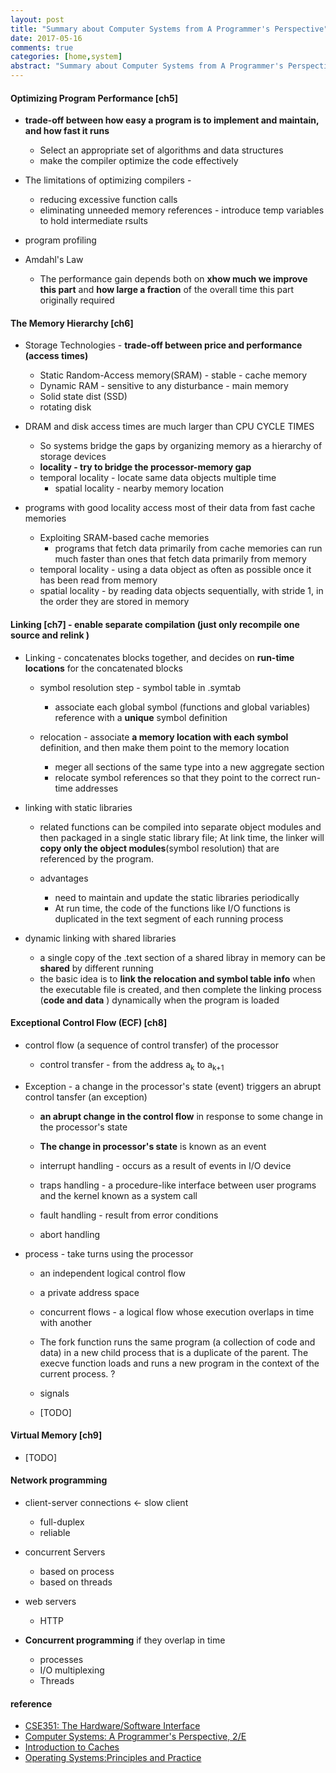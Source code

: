```yaml
---
layout: post
title: "Summary about Computer Systems from A Programmer's Perspective" 
date: 2017-05-16
comments: true
categories: [home,system]
abstract: "Summary about Computer Systems from A Programmer's Perspective"
---
```


#### Optimizing Program Performance [ch5]  
* **trade-off between how easy a program is to implement and maintain, and how fast it runs**
    - Select an appropriate set of algorithms and data structures
    - make the compiler optimize the code effectively

* The limitations of optimizing compilers -
    - reducing excessive function calls
    - eliminating unneeded memory references - introduce temp variables to hold intermediate rsults

* program profiling

* Amdahl's Law
    - The performance gain depends both on **xhow much we improve this part**
   and **how large a fraction** of the overall time this part originally required

#### The Memory Hierarchy [ch6]
* Storage Technologies - **trade-off between price and performance (access times)**
    - Static Random-Access memory(SRAM) - stable - cache memory
    - Dynamic RAM - sensitive to any disturbance - main memory
    - Solid state dist (SSD)
    - rotating disk

* DRAM and disk access times are much larger than CPU CYCLE TIMES
    - So systems bridge the gaps by organizing memory as a hierarchy of storage devices
    -  **locality - try to bridge the processor-memory gap**
    - temporal locality - locate same data objects multiple time
        + spatial locality - nearby memory location

 * programs with good locality access most of their data from fast cache memories
    - Exploiting SRAM-based cache memories
        + programs that fetch data primarily from cache memories can run much faster than ones that fetch data primarily from memory
    - temporal locality -  using a data object as often as possible once it has been read from memory
    - spatial locality - by reading data objects sequentially, with stride 1, in the order they are stored in memory


#### Linking [ch7] - enable separate compilation (just only recompile one source and relink )
* Linking - concatenates blocks together, and decides on **run-time locations** for the concatenated blocks
    - symbol resolution step -  symbol table in .symtab
        + associate each global symbol (functions and global variables) reference with a **unique** symbol definition

    - relocation - associate **a memory location with each symbol** definition, and then make them point to the memory location
        + meger all sections of the same type into a new aggregate section
        + relocate symbol references so that they point to the correct run-time addresses

* linking with static libraries
    - related functions can be compiled into separate object modules and then packaged in a single static library file;
    At link time, the linker will **copy only the object modules**(symbol resolution) that are referenced by the program.

    - advantages
        + need to maintain and update the static libraries periodically
        + At run time, the code of the functions like I/O functions is duplicated in the text segment of each running process

* dynamic linking with shared libraries
    - a single copy of the .text section of a shared libray in memory can be **shared** by different running
    - the basic idea is to **link the relocation and symbol table info** when the executable file is created, and then complete the linking process (**code and data** ) dynamically when the program is loaded

#### Exceptional Control Flow (ECF) [ch8]
* control flow (a sequence of control transfer) of the processor
    - control transfer - from the address a<sub>k</sub> to a<sub>k+1</sub>

* Exception - a change in the processor's state (event) triggers an abrupt control tansfer (an exception)
    - **an abrupt change in the control flow** in response to some change in the processor's state
    - **The change in processor's state** is known as an event

    - interrupt handling - occurs as a result of events in I/O device
    - traps handling - a procedure-like interface between user programs and the kernel known as a system call
    - fault handling - result from error conditions
    - abort handling

* process - take turns using the processor
    - an independent logical control flow
    - a private address space

    - concurrent flows - a logical flow whose execution overlaps in time with another
   
    - The fork function runs the same program (a collection of code and data) in a new child process that is a duplicate of the parent.  The execve function loads and runs a new program in the context of the current process. ? 

    - signals  
    - [TODO] 

#### Virtual Memory [ch9]
* [TODO] 

#### Network programming
* client-server connections <- slow client 
    - full-duplex 
    - reliable

* concurrent Servers 
    - based on process 
    - based on threads 
    
* web servers
    - HTTP

* **Concurrent programming** if they overlap in time 
    - processes  
    - I/O multiplexing  
    - Threads

#### reference
* [CSE351: The Hardware/Software Interface](http://courses.cs.washington.edu/courses/cse351/)
* [Computer Systems: A Programmer's Perspective, 2/E](http://csapp.cs.cmu.edu/public/code.html)
* [Introduction to Caches](http://www.cs.umd.edu/class/sum2003/cmsc311/Notes/Memory/introCache.html)
* [Operating Systems:Principles and Practice](https://book.douban.com/subject/25984145/)
